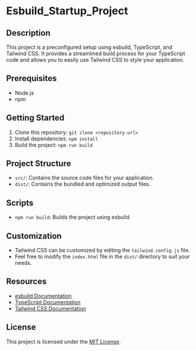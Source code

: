 # Esbuild_Startup_Project

## Description
This project is a preconfigured setup using esbuild, TypeScript, and Tailwind CSS. It provides a streamlined build process for your TypeScript code and allows you to easily use Tailwind CSS to style your application.

## Prerequisites
- Node.js
- npm

## Getting Started
1. Clone this repository: `git clone <repository-url>`
2. Install dependencies: `npm install`
3. Build the project: `npm run build`

## Project Structure
- `src/`: Contains the source code files for your application.
- `dist/`: Contains the bundled and optimized output files.

## Scripts
- `npm run build`: Builds the project using esbuild.

## Customization
- Tailwind CSS can be customized by editing the `tailwind.config.js` file.
- Feel free to modify the `index.html` file in the `dist/` directory to suit your needs.

## Resources
- [esbuild Documentation](https://esbuild.github.io/)
- [TypeScript Documentation](https://www.typescriptlang.org/docs/)
- [Tailwind CSS Documentation](https://tailwindcss.com/docs/)

## License
This project is licensed under the [MIT License](LICENSE).

